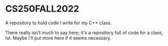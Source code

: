 # CS250FALL2022
A repository to hold code I write for my C++ class.

There really isn't much to say here; it's a repository full of code for a class, lol.
Maybe I'll put more here if it seems necessary.
